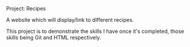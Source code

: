 Project: Recipes

A website which will display/link to different recipes.

This project is to demonstrate the skills I have once it's completed,
those skills being Git and HTML respectively.
